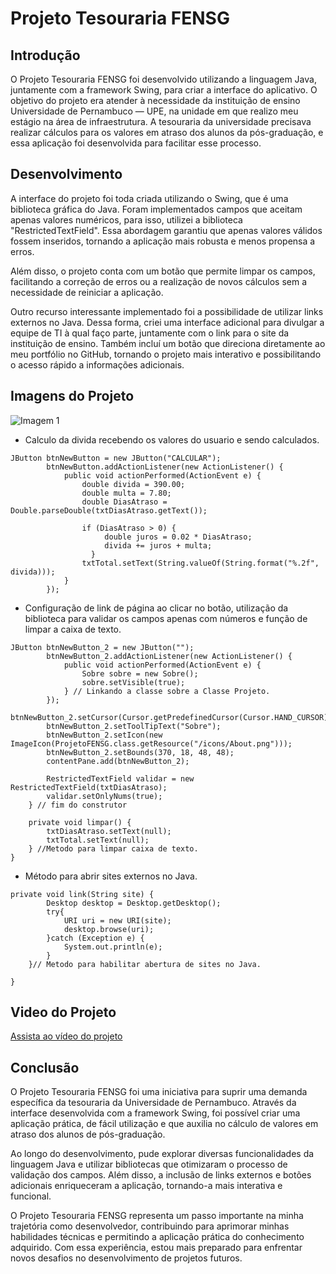 # Projeto Tesouraria FENSG

## Introdução

O Projeto Tesouraria FENSG foi desenvolvido utilizando a linguagem Java, juntamente com a framework Swing, para criar a interface do aplicativo. O objetivo do projeto era atender à necessidade da instituição de ensino Universidade de Pernambuco — UPE, na unidade em que realizo meu estágio na área de infraestrutura. A tesouraria da universidade precisava realizar cálculos para os valores em atraso dos alunos da pós-graduação, e essa aplicação foi desenvolvida para facilitar esse processo.

## Desenvolvimento

A interface do projeto foi toda criada utilizando o Swing, que é uma biblioteca gráfica do Java. Foram implementados campos que aceitam apenas valores numéricos, para isso, utilizei a biblioteca "RestrictedTextField". Essa abordagem garantiu que apenas valores válidos fossem inseridos, tornando a aplicação mais robusta e menos propensa a erros.

Além disso, o projeto conta com um botão que permite limpar os campos, facilitando a correção de erros ou a realização de novos cálculos sem a necessidade de reiniciar a aplicação.

Outro recurso interessante implementado foi a possibilidade de utilizar links externos no Java. Dessa forma, criei uma interface adicional para divulgar a equipe de TI à qual faço parte, juntamente com o link para o site da instituição de ensino. Também incluí um botão que direciona diretamente ao meu portfólio no GitHub, tornando o projeto mais interativo e possibilitando o acesso rápido a informações adicionais.

## Imagens do Projeto

![Imagem 1](https://github.com/RobsonFe/ProjetoTesourariaFENSG/assets/115955245/c8164b07-79a0-45e8-96bc-0f022c8f4b25)

- Calculo da divida recebendo os valores do usuario e sendo calculados.
```
JButton btnNewButton = new JButton("CALCULAR");
		btnNewButton.addActionListener(new ActionListener() {
			public void actionPerformed(ActionEvent e) {
				double divida = 390.00;
				double multa = 7.80;
				double DiasAtraso = Double.parseDouble(txtDiasAtraso.getText());
				
				if (DiasAtraso > 0) {
			         double juros = 0.02 * DiasAtraso;
			         divida += juros + multa;
			      }
				txtTotal.setText(String.valueOf(String.format("%.2f", divida)));
			}
		});
  ```

- Configuração de link de página ao clicar no botão, utilização da biblioteca para validar os campos apenas com números e função de limpar a caixa de texto.
  
```
JButton btnNewButton_2 = new JButton("");
		btnNewButton_2.addActionListener(new ActionListener() {
			public void actionPerformed(ActionEvent e) {
				Sobre sobre = new Sobre();
				sobre.setVisible(true);
			} // Linkando a classe sobre a Classe Projeto.
		});
		btnNewButton_2.setCursor(Cursor.getPredefinedCursor(Cursor.HAND_CURSOR));
		btnNewButton_2.setToolTipText("Sobre");
		btnNewButton_2.setIcon(new ImageIcon(ProjetoFENSG.class.getResource("/icons/About.png")));
		btnNewButton_2.setBounds(370, 18, 48, 48);
		contentPane.add(btnNewButton_2);
		
		RestrictedTextField validar = new RestrictedTextField(txtDiasAtraso);
		validar.setOnlyNums(true);
	} // fim do construtor
	
	private void limpar() {
		txtDiasAtraso.setText(null);
		txtTotal.setText(null);
	} //Metodo para limpar caixa de texto.
}
```

- Método para abrir sites externos no Java.
```
private void link(String site) {
		Desktop desktop = Desktop.getDesktop();
		try{
			URI uri = new URI(site);
			desktop.browse(uri);
		}catch (Exception e) {
			System.out.println(e);
		}
	}// Metodo para habilitar abertura de sites no Java.

}
```
## Video do Projeto

[Assista ao vídeo do projeto](https://youtu.be/EB3uTwiAsTk)

## Conclusão

O Projeto Tesouraria FENSG foi uma iniciativa para suprir uma demanda específica da tesouraria da Universidade de Pernambuco. Através da interface desenvolvida com a framework Swing, foi possível criar uma aplicação prática, de fácil utilização e que auxilia no cálculo de valores em atraso dos alunos de pós-graduação.

Ao longo do desenvolvimento, pude explorar diversas funcionalidades da linguagem Java e utilizar bibliotecas que otimizaram o processo de validação dos campos. Além disso, a inclusão de links externos e botões adicionais enriqueceram a aplicação, tornando-a mais interativa e funcional.

O Projeto Tesouraria FENSG representa um passo importante na minha trajetória como desenvolvedor, contribuindo para aprimorar minhas habilidades técnicas e permitindo a aplicação prática do conhecimento adquirido. Com essa experiência, estou mais preparado para enfrentar novos desafios no desenvolvimento de projetos futuros.
